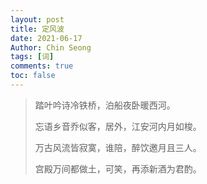 ```yaml
---
layout: post
title: 定风波 
date: 2021-06-17
Author: Chin Seong
tags: [词]
comments: true
toc: false
---
```






> 踏叶吟诗冷铁桥，泊船夜卧暖西河。
>
> 忘语乡音乔似客，居外，江安河内月如梭。
>
> 万古风流皆寂寞，谁陪，醉饮邀月且三人。
>
> 宫殿万间都做土，可笑，再添新酒为君酌。

<!-- more -->
